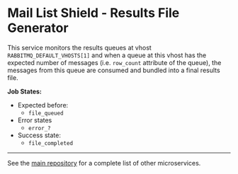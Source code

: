 # Mail List Shield - Results File Generator

This service monitors the results queues at vhost `RABBITMQ_DEFAULT_VHOSTS[1]` and when a queue at this vhost has the expected number of messages (i.e. `row_count` attribute of the queue), the messages from this queue are consumed and bundled into a final results file.

__Job States:__

- Expected before:
  - `file_queued`
- Error states
  - `error_?`
- Success state:
  - `file_completed`

---

See the [main repository](https://github.com/cansinacarer/maillistshield-com) for a complete list of other microservices.
